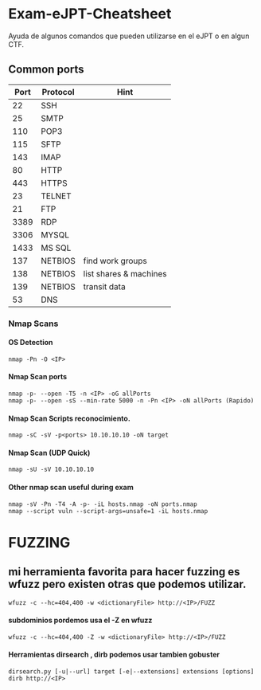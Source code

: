 # Exam-eJPT-Cheatsheet
Ayuda de algunos comandos que pueden utilizarse en el eJPT o en algun CTF.

## Common ports
| Port | Protocol | Hint                   |
|------|----------|------------------------|
| 22   | SSH      |                        |
| 25   | SMTP     |                        |
| 110  | POP3     |                        |
| 115  | SFTP     |                        |
| 143  | IMAP     |                        |
| 80   | HTTP     |                        |
| 443  | HTTPS    |                        |
| 23   | TELNET   |                        |
| 21   | FTP      |                        |
| 3389 | RDP      |                        |
| 3306 | MYSQL    |                        |
| 1433 | MS SQL   |                        |
| 137  | NETBIOS  | find work groups       |
| 138  | NETBIOS  | list shares & machines |
| 139  | NETBIOS  | transit data           |
| 53   | DNS      |                        |

### Nmap Scans
#### OS Detection
    nmap -Pn -O <IP>
#### Nmap Scan ports
    nmap -p- --open -T5 -n <IP> -oG allPorts
    nmap -p- --open -sS --min-rate 5000 -n -Pn <IP> -oN allPorts (Rapido)
#### Nmap Scan Scripts reconocimiento.
    nmap -sC -sV -p<ports> 10.10.10.10 -oN target
#### Nmap Scan (UDP Quick)
    nmap -sU -sV 10.10.10.10 
#### Other nmap scan useful during exam
    nmap -sV -Pn -T4 -A -p- -iL hosts.nmap -oN ports.nmap
    nmap --script vuln --script-args=unsafe=1 -iL hosts.nmap
# FUZZING
## mi herramienta favorita para hacer fuzzing  es wfuzz pero existen otras que podemos utilizar.
    wfuzz -c --hc=404,400 -w <dictionaryFile> http://<IP>/FUZZ
#### subdominios pordemos usa el -Z en wfuzz
    wfuzz -c --hc=404,400 -Z -w <dictionaryFile> http://<IP>/FUZZ
#### Herramientas dirsearch , dirb podemos usar tambien gobuster
    dirsearch.py [-u|--url] target [-e|--extensions] extensions [options]
    dirb http://<IP>
